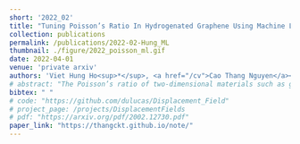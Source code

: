 ```yaml
---
short: '2022_02'
title: "Tuning Poisson’s Ratio In Hydrogenated Graphene Using Machine Learning"
collection: publications
permalink: /publications/2022-02-Hung_ML
thumbnail: ./figure/2022_poisson_ml.gif
date: 2022-04-01
venue: 'private arxiv'
authors: 'Viet Hung Ho<sup>*</sup>, <a href="/cv">Cao Thang Nguyen</a><sup>*</sup>, Hoang D. Nguyen<sup>*</sup>, Hyun Suk Oh, Myoungsu Shin, Sung Youb Kim <br> <small><i>* equal contribution.</i></small>'
# abstract: "The Poisson’s ratio of two-dimensional materials such as graphene can be tailored by surface hydrogenation. The density and distribution of hydrogenation may significantly affect the Poisson’s ratio of the graphene structure. Therefore, optimization of the distribution of hydrogen is useful to achieve the structure with a targeted Poisson’s ratio. For this purpose, we developed an inverse design algorithm based on machine learning using the XGBoost method to reveal the relationship between the Poisson’s ratio and distribution of hydrogenation. Based on this relationship, we can optimize the hydrogenated graphene structure to have a low Poisson’s ratio. Instead of performing molecular dynamic simulations for all possible structures, we could find the optimal structures using the search algorithm and save significant computational resources. This algorithm could successfully discover structures with low Poisson’s ratios around −0.5 after only 1600 simulations in a large design space of approximately 5.2×106 possible configurations. Moreover, the optimal structures were found to exhibit excellent flexibility under compression of around −65% without failure. Our results demonstrate the applicability of machine learning to the efficient development of new metamaterials with desired properties."
bibtex: " "
# code: "https://github.com/dulucas/Displacement_Field"
# project_page: /projects/DisplacementFields
# pdf: "https://arxiv.org/pdf/2002.12730.pdf"
paper_link: "https://thangckt.github.io/note/"
---
```

